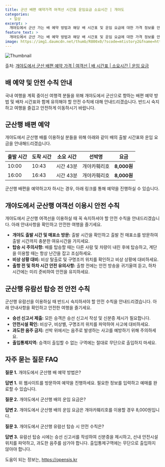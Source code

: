 ```yaml
---
title: 군산 배편 예약가격 여객선 시간표 운임요금 소요시간 | 개야도
categories:
  - 일상
excerpt: >
  개야도에서 군산 가는 배 예약 방법과 해당 배 시간표 및 운임 요금에 대한 가격 정보를 안내 드리겠습니다. 안전하고 재밋는 군산행 여행을 위해 아래 정보 참고하시기 바랍니다. 군산행 배편 예약하기 👈 클릭개야도에서 군산행 배 시간표출발 시간도착 시간소요 시간선박명요금10:0010:430시간 43분개야카훼리호8,000원16:0016:430시간 43분개야카훼리호8,000원군산행 배편 예약하기 👈 클릭개야도에서 군산행 여객선 탑승 시 이용수칙개야도에서 군산행 여객선을 이용할 때 반드시 숙지해야 할 이용수칙들을 안내합니다. 중요한 내용개야도에서 출항 시간을 확인하고 출발 전 매표소를 방문하여 충분한 여유시간을 가지세요.선착장에서 배를 탑승할 때는 다른 사람 및 차량이 내린 뒤에 탑승하세요.계단을 이용할 때는 항..
feature_text: >
  개야도에서 군산 가는 배 예약 방법과 해당 배 시간표 및 운임 요금에 대한 가격 정보를 안내 드리겠습니다. 안전하고 재밋는 군산행 여행을 위해 아래 정보 참고하시기 바랍니다. 군산행 배편 예약하기 👈 클릭개야도에서 군산행 배 시간표출발 시간도착 시간소요 시간선박명요금10:0010:430시간 43분개야카훼리호8,000원16:0016:430시간 43분개야카훼리호8,000원군산행 배편 예약하기 👈 클릭개야도에서 군산행 여객선 탑승 시 이용수칙개야도에서 군산행 여객선을 이용할 때 반드시 숙지해야 할 이용수칙들을 안내합니다. 중요한 내용개야도에서 출항 시간을 확인하고 출발 전 매표소를 방문하여 충분한 여유시간을 가지세요.선착장에서 배를 탑승할 때는 다른 사람 및 차량이 내린 뒤에 탑승하세요.계단을 이용할 때는 항..
image: https://img1.daumcdn.net/thumb/R800x0/?scode=mtistory2&fname=https%3A%2F%2Fblog.kakaocdn.net%2Fdn%2FB6WGc%2FbtsHBz1CJiM%2Fnz9txMxVwHREpe2G2AwcR0%2Fimg.webp
---
```


![Thumbnail](https://img1.daumcdn.net/thumb/R800x0/?scode=mtistory2&fname=https%3A%2F%2Fblog.kakaocdn.net%2Fdn%2FB6WGc%2FbtsHBz1CJiM%2Fnz9txMxVwHREpe2G2AwcR0%2Fimg.webp)

<p>출처: <a href="https://opensis.kr/entry/%EA%B0%9C%EC%95%BC%EB%8F%84%EC%97%90%EC%84%9C-%EA%B5%B0%EC%82%B0-%EB%B0%B0%ED%8E%B8-%EC%98%88%EC%95%BD-%EA%B0%80%EA%B2%A9-%EC%97%AC%EA%B0%9D%EC%84%A0-%EB%B0%B0-%EC%8B%9C%EA%B0%84%ED%91%9C-%EC%86%8C%EC%9A%94%EC%8B%9C%EA%B0%84-%EC%9A%B4%EC%9E%84-%EC%9A%94%EA%B8%88" rel="dofollow">개야도에서 군산 배편 예약 가격 | 여객선 | 배 시간표 | 소요시간 | 운임 요금</a> </p>

## 배 예약 및 안전 수칙 안내

국내 여행을 계획 중이신 여행객 분들을 위해 개야도에서 군산으로 향하는 배편 예약 방법 및 배차 시간표와 함께 유의해야 할 안전 수칙에 대해
안내드리겠습니다. 반드시 숙지하고 여행을 즐겁고 안전하게 이동하시기 바랍니다.

## 군산행 배편 예약

개야도에서 군산행 배를 이용하실 분들을 위해 아래와 같이 배의 출발 시간표와 운임 요금을 안내해드리겠습니다.

출발 시간 | 도착 시간 | 소요 시간 | 선박명 | **요금**  
---|---|---|---|---  
10:00 | 10:43 | 시간 43분 | 개야카훼리호 | **8,000원**  
16:00 | 16:43 | 시간 43분 | 개야카훼리호 | **8,000원**  
  
군산행 배편을 예약하고자 하시는 경우, 아래 링크를 통해 예약을 진행하실 수 있습니다.

## 개야도에서 군산행 여객선 이용시 안전 수칙

개야도에서 군산행 여객선을 이용하실 때 꼭 숙지하셔야 할 안전 수칙을 안내드리겠습니다. 아래 안내사항을 확인하고 안전한 여행을 즐기세요.

  * **개야도 출발 시간 및 매표소 방문:** 출발 시간을 확인하고 출발 전 매표소를 방문하여 출발 시간까지 충분한 여유시간을 가지세요.
  * **탑승 시 주의사항:** 배를 탑승할 때는 다른 사람 및 차량이 내린 후에 탑승하고, 계단을 이용할 때는 항상 난간을 잡고 조심하세요.
  * **비상 상황 대비:** 비상 탈출로 및 구명조끼 위치를 확인하고 비상 상황에 대비하세요.
  * **출항 전 및 하차 시간 안전 유의사항:** 출항 전에는 안전 방송을 귀기울여 듣고, 하차 시간에는 미리 준비하여 안전을 유지하세요.

## 군산행 유람선 탑승 전 안전 수칙

군산행 유람선을 이용하실 때 반드시 숙지하셔야 할 안전 수칙을 안내드리겠습니다. 아래 안내사항을 확인하고 안전한 여행을 즐기세요.

  * **승선 신고서 제출:** 모든 승객은 승선 신고서 작성 및 신분증 제시가 필요합니다.
  * **안전시설 확인:** 비상구, 비상벨, 구명조끼 위치를 파악하여 사고에 대비하세요.
  * **과도한 음주 금지:** 선박 위에서는 음주로 발생하는 사고를 예방하기 위해 주의하세요.
  * **출입통제지역:** 승객이 출입할 수 없는 구역에는 절대로 무단으로 출입하지 마세요.

## 자주 묻는 질문 FAQ

**질문 1.** 개야도에서 군산행 배 예약 방법은?

**답변 1.** 위 웹사이트를 방문하여 예약을 진행하세요. 필요한 정보를 입력하고 예매를 완료할 수 있습니다.

**질문 2.** 개야도에서 군산행 배의 운임 요금은?

**답변 2.** 개야도에서 군산행 배의 운임 요금은 개야카훼리호를 이용할 경우 8,000원입니다.

**질문 3.** 개야도에서 군산행 유람선 탑승 시 안전 수칙은?

**답변 3.** 유람선 탑승 시에는 승선 신고서를 작성하여 신분증을 제시하고, 선내 안전시설 위치를 파악하고, 과도한 음주를 삼가야
합니다. 출입통제구역에는 무단으로 출입하지 않아야 합니다.

 

도움이 되는 정보는, <a href="https://opensis.kr" rel="dofollow">https://opensis.kr</a>


